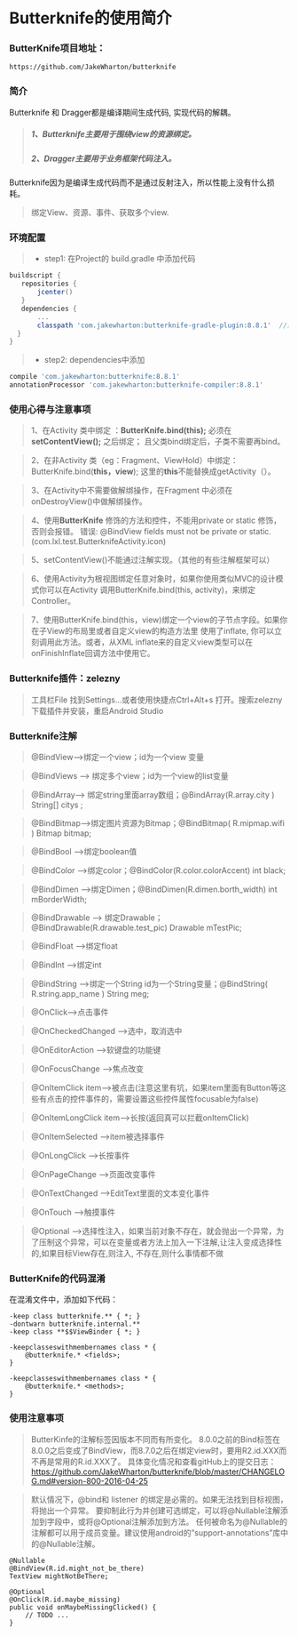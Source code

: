 # Butterknife的使用简介

### ButterKnife项目地址：
```
https://github.com/JakeWharton/butterknife
```
### 简介
  Butterknife 和 Dragger都是编译期间生成代码, 实现代码的解耦。
 > ##### 1、Butterknife主要用于围绕view的资源绑定。
 > ##### 2、Dragger主要用于业务框架代码注入。
 
 Butterknife因为是编译生成代码而不是通过反射注入，所以性能上没有什么损耗。
 > 绑定View、资源、事件、获取多个view.
 
 ### 环境配置
 >* step1: 在Project的 build.gradle 中添加代码
 ```gradle
 buildscript {
    repositories {
        jcenter()
    }
    dependencies {
        ...
        classpath 'com.jakewharton:butterknife-gradle-plugin:8.8.1'  //添加这一行
   }
 }
```

>* step2: dependencies中添加
 ```gradle
 compile 'com.jakewharton:butterknife:8.8.1'
 annotationProcessor 'com.jakewharton:butterknife-compiler:8.8.1'
 ```

### 使用心得与注意事项

 > 1、在Activity 类中绑定 ：**ButterKnife.bind(this);** 必须在**setContentView();** 之后绑定；
 >  且父类bind绑定后，子类不需要再bind。

 > 2、在非Activity 类（eg：Fragment、ViewHold）中绑定： ButterKnife.bind(**this，view**);
 >   这里的**this**不能替换成getActivity（）。

 > 3、在Activity中不需要做解绑操作，在Fragment 中必须在onDestroyView()中做解绑操作。

 > 4、使用**ButterKnife** 修饰的方法和控件，不能用private or static 修饰，否则会报错。
   错误: @BindView fields must not be private or static. (com.lxl.test.ButterknifeActivity.icon)

 > 5、setContentView()不能通过注解实现。（其他的有些注解框架可以）

 > 6、使用Activity为根视图绑定任意对象时，如果你使用类似MVC的设计模式你可以在Activity 
   调用ButterKnife.bind(this, activity)，来绑定Controller。

 > 7、使用ButterKnife.bind(this，view)绑定一个view的子节点字段。如果你在子View的布局里或者自定义view的构造方法里 使用了inflate,
   你可以立刻调用此方法。或者，从XML inflate来的自定义view类型可以在onFinishInflate回调方法中使用它。
   
   ### Butterknife插件：zelezny
   > 工具栏File 找到Settings…或者使用快捷点Ctrl+Alt+s 打开。搜索zelezny下载插件并安装，重启Android Studio
   
   ### Butterknife注解
> @BindView—->绑定一个view；id为一个view 变量

> @BindViews —-> 绑定多个view；id为一个view的list变量

> @BindArray—-> 绑定string里面array数组；@BindArray(R.array.city ) String[] citys ;

> @BindBitmap—->绑定图片资源为Bitmap；@BindBitmap( R.mipmap.wifi ) Bitmap bitmap;

> @BindBool —->绑定boolean值

> @BindColor —->绑定color；@BindColor(R.color.colorAccent) int black;

> @BindDimen —->绑定Dimen；@BindDimen(R.dimen.borth_width) int mBorderWidth;

> @BindDrawable —-> 绑定Drawable；@BindDrawable(R.drawable.test_pic) Drawable mTestPic;

> @BindFloat —->绑定float

> @BindInt —->绑定int

> @BindString —->绑定一个String id为一个String变量；@BindString( R.string.app_name ) String meg;

> @OnClick—->点击事件

> @OnCheckedChanged —->选中，取消选中

> @OnEditorAction —->软键盘的功能键

> @OnFocusChange —->焦点改变

> @OnItemClick item—->被点击(注意这里有坑，如果item里面有Button等这些有点击的控件事件的，需要设置这些控件属性focusable为false)

> @OnItemLongClick item—->长按(返回真可以拦截onItemClick)

> @OnItemSelected —->item被选择事件

> @OnLongClick —->长按事件

> @OnPageChange —->页面改变事件

> @OnTextChanged —->EditText里面的文本变化事件

> @OnTouch —->触摸事件

> @Optional —->选择性注入，如果当前对象不存在，就会抛出一个异常，为了压制这个异常，可以在变量或者方法上加入一下注解,让注入变成选择性的,如果目标View存在,则注入, 不存在,则什么事情都不做

### ButterKnife的代码混淆
在混淆文件中，添加如下代码：
```
-keep class butterknife.** { *; }  
-dontwarn butterknife.internal.**  
-keep class **$$ViewBinder { *; }  

-keepclasseswithmembernames class * {  
    @butterknife.* <fields>;  
}  

-keepclasseswithmembernames class * {  
    @butterknife.* <methods>;  
}
```

 ### 使用注意事项
 
> ButterKinfe的注解标签因版本不同而有所变化。
> 8.0.0之前的Bind标签在8.0.0之后变成了BindView，而8.7.0之后在绑定view时，要用R2.id.XXX而不再是常用的R.id.XXX了。
具体变化情况和查看gitHub上的提交日志：
https://github.com/JakeWharton/butterknife/blob/master/CHANGELOG.md#version-800-2016-04-25

> 默认情况下，@bind和 listener 的绑定是必需的。如果无法找到目标视图，将抛出一个异常。
要抑制此行为并创建可选绑定，可以将@Nullable注解添加到字段中，或将@Optional注解添加到方法。
任何被命名为@Nullable的注解都可以用于成员变量。建议使用android的”support-annotations”库中的@Nullable注解。

```
@Nullable  
@BindView(R.id.might_not_be_there)   
TextView mightNotBeThere;  

@Optional  
@OnClick(R.id.maybe_missing)   
public void onMaybeMissingClicked() {  
    // TODO ...  
}
```
